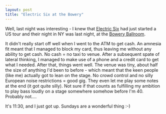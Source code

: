 ```yaml
---
layout: post
title: "Electric Six at the Bowery"
---
```

Well, last night was interesting - I knew that [Electric Six][1] had just
started a US tour and their night in NY was last night, at the [Bowery
Ballroom][2].

It didn't really start off well when I went to the ATM to get cash. An amnesia
fit meant that I managed to block my card, thus leaving me without any ability
to get cash. No cash = no taxi to venue. After a subsequent spate of lateral
thinking, I managed to make use of a phone and a credit card to get what I
needed. After that, things went well. The venue was tiny, about half the size
of anything I'd been to before - which meant that the keen people (like me)
actually got to lean on the stage. No crowd control and no silly European
noise restrictions = good gig. They even let me play some notes at the end (it
got quite silly). Not sure if that counts as fulfilling my ambition to play
bass loudly on a stage somewhere somehow before I'm 40. Probably not....

It's 11:30, and I just got up. Sundays are a wonderful thing :-)

   [1]: http://www.electric6.com/

   [2]: http://www.boweryballroom.com/

